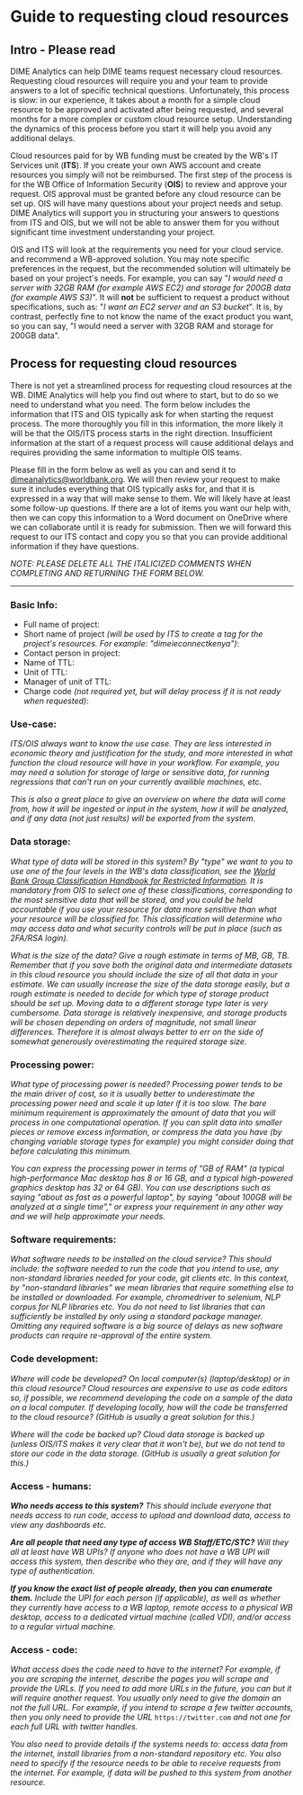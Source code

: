 # Guide to requesting cloud resources

## Intro - Please read

DIME Analytics can help DIME teams request necessary cloud resources.
Requesting cloud resources will require you and your team to provide answers to a lot of specific technical questions.
Unfortunately, this process is slow:
in our experience, it takes about a month for a simple cloud resource to be approved and activated after being requested,
and several months for a more complex or custom cloud resource setup.
Understanding the dynamics of this process before you start it
will help you avoid any additional delays.

Cloud resources paid for by WB funding must be created by the WB's IT Services unit (**ITS**).
If you create your own AWS account and create resources you simply will not be reimbursed.
The first step of the process is for the WB Office of Information Security (**OIS**)
to review and approve your request.
OIS approval must be granted before any cloud resource can be set up.
OIS will have many questions about your project needs and setup.
DIME Analytics will support you in structuring your answers to questions from ITS and OIS,
but we will not be able to answer them for you without significant time investment understanding your project.

OIS and ITS will look at the requirements you need for your cloud service.
and recommend a WB-approved solution.
You may note specific preferences in the request,
but the recommended solution will ultimately be based on your project's needs.
For example, you can say
"_I would need a server with 32GB RAM (for example AWS EC2) and storage for 200GB data (for example AWS S3)_".
It will **not** be sufficient to request a product without specifications, such as: "_I want an EC2 server and an S3 bucket_".
It is, by contrast, perfectly fine to not know the name of the exact product you want,
so you can say, "I would need a server with 32GB RAM and storage for 200GB data".

## Process for requesting cloud resources

There is not yet a streamlined process for requesting cloud resources at the WB.
DIME Analytics will help you find out where to start, but
to do so we need to understand what you need.
The form below includes the information that ITS and OIS typically ask for when starting the request process.
The more thoroughly you fill in this information,
the more likely it will be that the OIS/ITS process starts in the right direction.
Insufficient information at the start of a request process will cause additional delays
and requires providing the same information to multiple OIS teams.

Please fill in the form below as well as you can
and send it to dimeanalytics@worldbank.org.
We will then review your request to make sure it
includes everything that OIS typically asks for,
and that it is expressed in a way that will make sense to them.
We will likely have at least some follow-up questions.
If there are a lot of items you want our help with, then
we can copy this information to a Word document on OneDrive
where we can collaborate until it is ready for submission.
Then we will forward this request to our ITS contact and copy you
so that you can provide additional information if they have questions.

_NOTE: PLEASE DELETE ALL THE ITALICIZED COMMENTS WHEN COMPLETING AND RETURNING THE FORM BELOW._

___

### Basic Info:

* Full name of project:
* Short name of project _(will be used by ITS to create a tag for the project's resources. For example: "dimeieconnectkenya")_:
* Contact person in project:
* Name of TTL:
* Unit of TTL:
* Manager of unit of TTL:
* Charge code _(not required yet, but will delay process if it is not ready when requested)_:

### Use-case:

_ITS/OIS always want to know the use case.
They are less interested in economic theory and justification for the study,
and more interested in what function the cloud resource will have in your workflow.
For example, you may need a solution for storage of large or sensitive data,
for running regressions that can't run on your currently availible machines, etc._

_This is also a great place to give an overview on where the data will come from,
how it will be ingested or input in the system,
how it will be analyzed, and
if any data (not just results) will be exported from the system._

### Data storage:

_What type of data will be stored in this system?
By "type" we want to you to use one of the four levels in the WB's data classification,
see the [World Bank Group Classification Handbook for Restricted Information](https://spawin.worldbank.org/sites/corporate/A2I/Knowledge%20Base%20Documents/Classification_online.pdf).
It is mandatory from OIS to select one of these classifications,
corresponding to the most sensitive data that will be stored, and
you could be held accountable if
you use your resource for data more sensitive than
what your resource will be classified for.
This classification will determine who may access data
and what security controls will be put in place (such as 2FA/RSA login)._

_What is the size of the data?
Give a rough estimate in terms of MB, GB, TB.
Remember that if you save both
the original data and intermediate datasets in this cloud resource
you should include the size of all that data in your estimate.
We can usually increase the size of the data storage easily,
but a rough estimate is needed to decide for which type of storage product should be set up.
Moving data to a different storage type later is very cumbersome.
Data storage is relatively inexpensive, 
and storage products will be chosen depending on orders of magnitude,
not small linear differences.
Therefore it is almost always better to err
on the side of somewhat generously overestimating the required storage size._

### Processing power:

_What type of processing power is needed?
Processing power tends to be the main driver of cost,
so it is usually better to underestimate the processing power need
and scale it up later if it is too slow.
The bare minimum requirement is approximately
the amount of data that you will process in one computational operation.
If you can split data into smaller pieces or remove excess information,
or compress the data you have (by changing variable storage types for example)
you might consider doing that before calculating this minimum._

_You can express the processing power in terms of "GB of RAM"
(a typical high-performance Mac desktop has 8 or 16 GB,
and a typical high-powered graphics desktop has 32 or 64 GB).
You can use descriptions such as saying "about as fast as a powerful laptop",
by saying "about 100GB will be analyzed at a single time","
or express your requirement in any other way
and we will help approximate your needs._

### Software requirements:

_What software needs to be installed on the cloud service?
This should include:
the software needed to run the code that you intend to use,
any non-standard libraries needed for your code,
git clients etc.
In this context, by "non-standard libraries" we mean libraries
that require something else to be installed or downloaded. 
For example, chromedriver to selenium, NLP corpus for NLP libraries etc.
You do not need to list libraries that can sufficiently be installed 
by only using a standard package manager.
Omitting any required software is a big source of delays
as new software products can require re-approval of the entire system._

### Code development:

_Where will code be developed?
On local computer(s) (laptop/desktop) or in this cloud resource?
Cloud resources are expensive to use as code editors
so, if possible, we recommend developing the code
on a sample of the data on a local computer.
If developing locally,
how will the code be transferred to the cloud resource?
(GitHub is usually a great solution for this.)_

_Where will the code be backed up?
Cloud data storage is backed up
(unless OIS/ITS makes it very clear that it won't be),
but we do not tend to store our code in the data storage.
(GitHub is usually a great solution for this.)_

### Access - humans:

_**Who needs access to this system?**
This should include everyone that needs access to run code,
access to upload and download data,
access to view any dashboards etc._

_**Are all people that need any type of access WB Staff/ETC/STC?**
Will they all at least have WB UPIs?
If anyone who does not have a WB UPI will access this system,
then describe who they are,
and if they will have any type of authentication._

_**If you know the exact list of people already,
then you can enumerate them.**
Include the UPI for each person (if applicable),
as well as whether they currently have access to
a WB laptop, remote access to a physical WB desktop,
access to a dedicated virtual machine (called VDI), and/or
access to a regular virtual machine._

### Access - code:

_What access does the code need to have to the internet?
For example, if you are scraping the internet,
describe the pages you will scrape and provide the URLs.
If you need to add more URLs in the future,
you can but it will require another request.
You usually only need to give the domain an not the full URL.
For example, if you intend to scrape a few twitter accounts,
then you only need to provide the URL_ `https://twitter.com`
_and not one for each full URL with twitter handles._

_You also need to provide details if the systems needs to:
access data from the internet,
install libraries from a non-standard repository etc.
You also need to specify if the resource needs to
be able to receive requests from the internet.
For example, if data will be pushed to this system from another resource._
